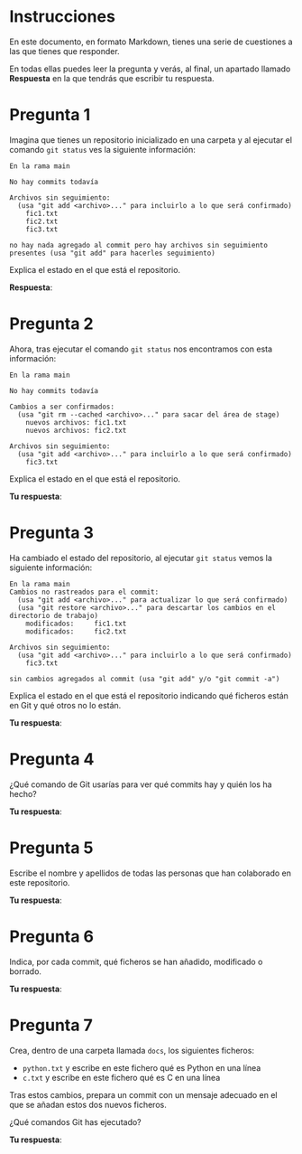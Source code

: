 # Instrucciones
En este documento, en formato Markdown, tienes una serie de cuestiones a las que tienes que responder.

En todas ellas puedes leer la pregunta y verás, al final, un apartado llamado **Respuesta** en la que tendrás que escribir tu respuesta.

# Pregunta 1
Imagina que tienes un repositorio inicializado en una carpeta y al ejecutar el comando `git status` ves la siguiente información:

```
En la rama main

No hay commits todavía

Archivos sin seguimiento:
  (usa "git add <archivo>..." para incluirlo a lo que será confirmado)
	fic1.txt
	fic2.txt
	fic3.txt

no hay nada agregado al commit pero hay archivos sin seguimiento presentes (usa "git add" para hacerles seguimiento)
```

Explica el estado en el que está el repositorio.

**Respuesta**:

# Pregunta 2
Ahora, tras ejecutar el comando `git status` nos encontramos con esta información:

```
En la rama main

No hay commits todavía

Cambios a ser confirmados:
  (usa "git rm --cached <archivo>..." para sacar del área de stage)
	nuevos archivos: fic1.txt
	nuevos archivos: fic2.txt

Archivos sin seguimiento:
  (usa "git add <archivo>..." para incluirlo a lo que será confirmado)
	fic3.txt
```

Explica el estado en el que está el repositorio.

**Tu respuesta**:

# Pregunta 3
Ha cambiado el estado del repositorio, al ejecutar `git status` vemos la siguiente información:

```
En la rama main
Cambios no rastreados para el commit:
  (usa "git add <archivo>..." para actualizar lo que será confirmado)
  (usa "git restore <archivo>..." para descartar los cambios en el directorio de trabajo)
	modificados:     fic1.txt
	modificados:     fic2.txt

Archivos sin seguimiento:
  (usa "git add <archivo>..." para incluirlo a lo que será confirmado)
	fic3.txt

sin cambios agregados al commit (usa "git add" y/o "git commit -a")
```

Explica el estado en el que está el repositorio indicando qué ficheros están en Git y qué otros no lo están.

**Tu respuesta**:

# Pregunta 4
¿Qué comando de Git usarías para ver qué commits hay y quién los ha hecho?

**Tu respuesta**:

# Pregunta 5
Escribe el nombre y apellidos de todas las personas que han colaborado en este repositorio.

**Tu respuesta**:

# Pregunta 6
Indica, por cada commit, qué ficheros se han añadido, modificado o borrado.

**Tu respuesta**:

# Pregunta 7
Crea, dentro de una carpeta llamada `docs`, los siguientes ficheros:

- `python.txt` y escribe en este fichero qué es Python en una línea
- `c.txt` y escribe en este fichero qué es C en una línea

Tras estos cambios, prepara un commit con un mensaje adecuado en el que se añadan estos dos nuevos ficheros.

¿Qué comandos Git has ejecutado?

**Tu respuesta**:
